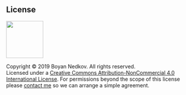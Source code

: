 ## License

<img width="100px" src="https://user-images.githubusercontent.com/15846193/42368218-bf6374f6-8106-11e8-91b4-e5df463580d6.jpg" /><br />

Copyright © 2019 Boyan Nedkov. All rights reserved.<br />
Licensed under a [Creative Commons Attribution-NonCommercial 4.0 International License][1]. For permissions beyond the scope of this license please [contact me][2] so we can arrange a simple agreement.

[1]: http://creativecommons.org/licenses/by-nc/4.0/
[2]: mailto:attexx@gmx.com
